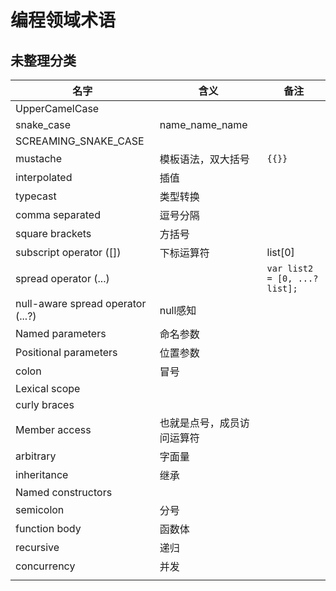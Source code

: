 # 编程领域术语


## 未整理分类

| 名字                              | 含义                       | 备注                         |
| --------------------------------- | -------------------------- | ---------------------------- |
| UpperCamelCase                    |                            |                              |
| snake_case                        | name_name_name             |                              |
| SCREAMING_SNAKE_CASE              |                            |                              |
| mustache                          | 模板语法，双大括号         | `{{}}`                       |
| interpolated                      | 插值                       |                              |
| typecast                          | 类型转换                   |                              |
| comma separated                   | 逗号分隔                   |                              |
| square brackets                   | 方括号                     |                              |
| subscript operator ([])           | 下标运算符                 | list[0]                      |
| spread operator (...)             |                            | `var list2 = [0, ...?list];` |
| null-aware spread operator (...?) | null感知                   |                              |
| Named parameters                  | 命名参数                   |                              |
| Positional parameters             | 位置参数                   |                              |
| colon                             | 冒号                       |                              |
| Lexical scope                     |                            |                              |
| curly braces                      |                            |                              |
| Member access                     | 也就是点号，成员访问运算符 |                              |
| arbitrary                         | 字面量                     |                              |
| inheritance                       | 继承                       |                              |
| Named constructors                |                            |                              |
| semicolon                         | 分号                       |                              |
| function body                     | 函数体                     |                              |
| recursive                         | 递归                       |                              |
| concurrency                       | 并发                       |                              |
|                                   |                            |                              |